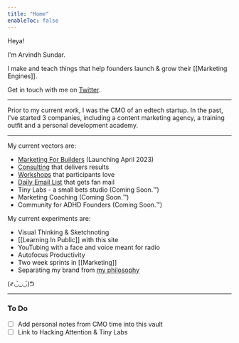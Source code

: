 ```yaml
---
title: "Home"
enableToc: false
---
```

Heya!

I'm Arvindh Sundar.

I make and teach things that help founders launch & grow their [[Marketing Engines]].

Get in touch with me on [Twitter](https://twitter.com/arvindhsundar).

---

Prior to my current work, I was the CMO of an edtech startup. In the past, I've started 3 companies, including a content marketing agency, a training outfit and a personal development academy.

---

My current vectors are:
- [Marketing For Builders](https://www.PutThePlayerFirst.com/gameplan) (Launching April 2023)
- [Consulting](https://www.PutThePlayerFirst.com/proof) that delivers results
- [Workshops](https://puttheplayerfirst.com/corporateworkshops/) that participants love
- [Daily Email List](https://www.PutThePlayerFirst.com/sidequest) that gets fan mail
- Tiny Labs - a small bets studio (Coming Soon.™)
- Marketing Coaching (Coming Soon.™)
- Community for ADHD Founders (Coming Soon.™)

My current experiments are:
- Visual Thinking & Sketchnoting
- [[Learning In Public]] with this site
- YouTubing with a face and voice meant for radio
- Autofocus Productivity
- Two week sprints in [[Marketing]]
- Separating my brand from [my philosophy](https://www.PutThePlayerFirst.com/philosophy)

(҂◡̀_◡́)ᕤ 

---
### To Do
- [ ] Add personal notes from CMO time into this vault
- [ ] Link to Hacking Attention & Tiny Labs